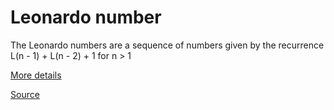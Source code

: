 # Leonardo number

The Leonardo numbers are a sequence of numbers given by the recurrence L(n - 1) + L(n - 2) + 1 for n > 1

[More details](https://en.wikipedia.org/wiki/Leonardo_number)

[Source](fibonacci.ts#L1)
